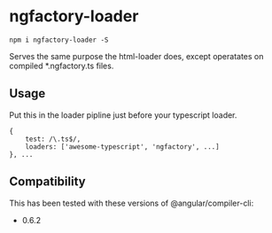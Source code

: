 # ngfactory-loader

`npm i ngfactory-loader -S`

Serves the same purpose the html-loader does, except operatates on compiled *.ngfactory.ts files.

## Usage

Put this in the loader pipline just before your typescript loader.

```
{
    test: /\.ts$/,
    loaders: ['awesome-typescript', 'ngfactory', ...]
}, ...
```

## Compatibility

This has been tested with these versions of @angular/compiler-cli:
- 0.6.2